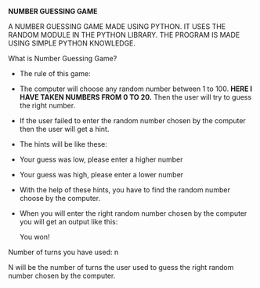 **NUMBER GUESSING GAME**

A NUMBER GUESSING GAME MADE USING PYTHON. IT USES THE RANDOM MODULE IN THE PYTHON LIBRARY.  THE PROGRAM IS MADE USING SIMPLE PYTHON 
KNOWLEDGE.

What is Number Guessing Game?
 + The rule of this game:
 + The computer will choose any random number between 1 to 100. **HERE I HAVE TAKEN NUMBERS FROM 0 TO 20.** Then the user will try to guess      the right number.
 + If the user failed to enter the random number chosen by the computer then the user will get a hint.
 + The hints will be like these:
 + Your guess was low, please enter a higher number
 + Your guess was high, please enter a lower number
 + With the help of these hints, you have to find the random number choose by the computer.
 + When you will enter the right random number chosen by the computer you will get an output like this:
   
   You won!

Number of turns you have used: n

N will be the number of turns the user used to guess the right random number chosen by the computer.
